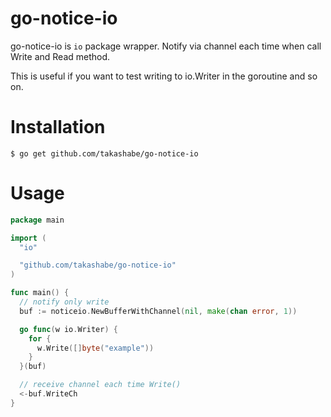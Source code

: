 # go-notice-io

go-notice-io is `io` package wrapper.
Notify via channel each time when call Write and Read method.

This is useful if you want to test writing to io.Writer in the goroutine and so on.

# Installation

```
$ go get github.com/takashabe/go-notice-io
```

# Usage

```go
package main

import (
  "io"

  "github.com/takashabe/go-notice-io"
)

func main() {
  // notify only write
  buf := noticeio.NewBufferWithChannel(nil, make(chan error, 1))

  go func(w io.Writer) {
    for {
      w.Write([]byte("example"))
    }
  }(buf)

  // receive channel each time Write()
  <-buf.WriteCh
}
```
